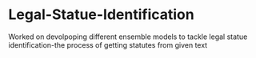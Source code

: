 # Legal-Statue-Identification
Worked on devolpoping different ensemble models to tackle legal statue identification-the process of getting statutes from given text
